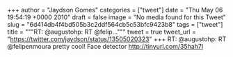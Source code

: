 
+++
author = "Jaydson Gomes"
categories = ["tweet"]
date = "Thu May 06 19:54:19 +0000 2010"
draft = false
image = "No media found for this Tweet"
slug = "6d414db4f4bd505b3c2ddf564cb5c53bfc9423b8"
tags = ["tweet"]
title = """RT: @augustohp: RT @felip..."""
tweet = true
tweet_url = "https://twitter.com/jaydson/status/13505020323"
+++
RT: @augustohp: RT @felipenmoura pretty cool! Face detector http://tinyurl.com/35hah7l
